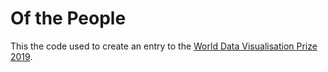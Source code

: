 # Of the People

This the code used to create an entry to the [World Data Visualisation Prize 2019](https://wdvp.worldgovernmentsummit.org/index.html).